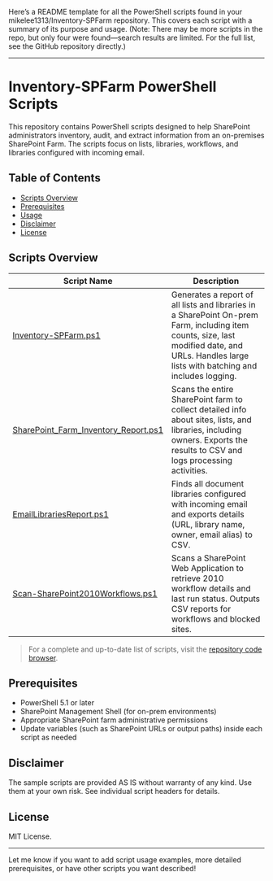 Here’s a README template for all the PowerShell scripts found in your mikelee1313/Inventory-SPFarm repository. This covers each script with a summary of its purpose and usage. (Note: There may be more scripts in the repo, but only four were found—search results are limited. For the full list, see the GitHub repository directly.)

---

# Inventory-SPFarm PowerShell Scripts

This repository contains PowerShell scripts designed to help SharePoint administrators inventory, audit, and extract information from an on-premises SharePoint Farm. The scripts focus on lists, libraries, workflows, and libraries configured with incoming email.

## Table of Contents

- [Scripts Overview](#scripts-overview)
- [Prerequisites](#prerequisites)
- [Usage](#usage)
- [Disclaimer](#disclaimer)
- [License](#license)

## Scripts Overview

| Script Name                             | Description                                                                                                   |
|-----------------------------------------|---------------------------------------------------------------------------------------------------------------|
| [Inventory-SPFarm.ps1](https://github.com/mikelee1313/Inventory-SPFarm/blob/main/Inventory-SPFarm.ps1) | Generates a report of all lists and libraries in a SharePoint On-prem Farm, including item counts, size, last modified date, and URLs. Handles large lists with batching and includes logging. |
| [SharePoint_Farm_Inventory_Report.ps1](https://github.com/mikelee1313/Inventory-SPFarm/blob/main/SharePoint_Farm_Inventory_Report.ps1) | Scans the entire SharePoint farm to collect detailed info about sites, lists, and libraries, including owners. Exports the results to CSV and logs processing activities. |
| [EmailLibrariesReport.ps1](https://github.com/mikelee1313/Inventory-SPFarm/blob/main/EmailLibrariesReport.ps1) | Finds all document libraries configured with incoming email and exports details (URL, library name, owner, email alias) to CSV. |
| [Scan-SharePoint2010Workflows.ps1](https://github.com/mikelee1313/Inventory-SPFarm/blob/main/Scan-SharePoint2010Workflows.ps1) | Scans a SharePoint Web Application to retrieve 2010 workflow details and last run status. Outputs CSV reports for workflows and blocked sites. |

> For a complete and up-to-date list of scripts, visit the [repository code browser](https://github.com/mikelee1313/Inventory-SPFarm).

## Prerequisites

- PowerShell 5.1 or later
- SharePoint Management Shell (for on-prem environments)
- Appropriate SharePoint farm administrative permissions
- Update variables (such as SharePoint URLs or output paths) inside each script as needed


## Disclaimer

The sample scripts are provided AS IS without warranty of any kind. Use them at your own risk. See individual script headers for details.

## License

MIT License.

---

Let me know if you want to add script usage examples, more detailed prerequisites, or have other scripts you want described!
